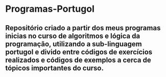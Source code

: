 # Programas-Portugol


## Repositório criado a partir dos meus programas inicias no curso de algoritmos e lógica da programação, utilizando a sub-linguagem portugol e divido entre códigos de exercícios realizados e códigos de exemplos a cerca de tópicos importantes do curso.
